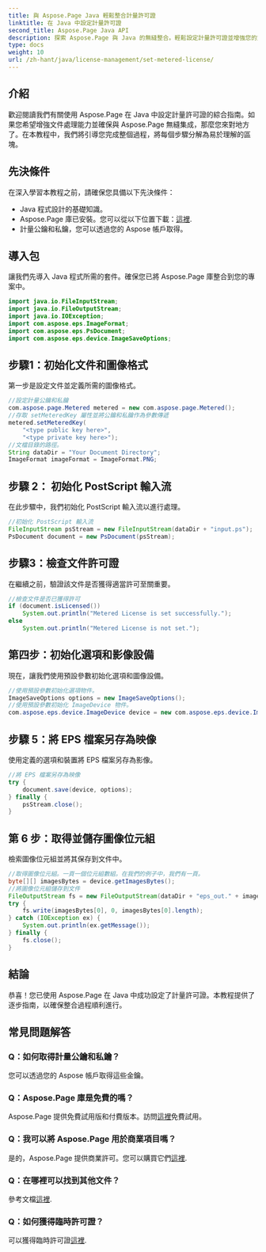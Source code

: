 ```yaml
---
title: 與 Aspose.Page Java 輕鬆整合計量許可證
linktitle: 在 Java 中設定計量許可證
second_title: Aspose.Page Java API
description: 探索 Aspose.Page 與 Java 的無縫整合。輕鬆設定計量許可證並增強您的文件處理能力。
type: docs
weight: 10
url: /zh-hant/java/license-management/set-metered-license/
---
```

## 介紹
歡迎閱讀我們有關使用 Aspose.Page 在 Java 中設定計量許可證的綜合指南。如果您希望增強文件處理能力並確保與 Aspose.Page 無縫集成，那麼您來對地方了。在本教程中，我們將引導您完成整個過程，將每個步驟分解為易於理解的區塊。
## 先決條件
在深入學習本教程之前，請確保您具備以下先決條件：
- Java 程式設計的基礎知識。
-  Aspose.Page 庫已安裝。您可以從以下位置下載：[這裡](https://releases.aspose.com/page/java/).
- 計量公鑰和私鑰，您可以透過您的 Aspose 帳戶取得。
## 導入包
讓我們先導入 Java 程式所需的套件。確保您已將 Aspose.Page 庫整合到您的專案中。
```java
import java.io.FileInputStream;
import java.io.FileOutputStream;
import java.io.IOException;
import com.aspose.eps.ImageFormat;
import com.aspose.eps.PsDocument;
import com.aspose.eps.device.ImageSaveOptions;

```
## 步驟1：初始化文件和圖像格式
第一步是設定文件並定義所需的圖像格式。
```java
//設定計量公鑰和私鑰
com.aspose.page.Metered metered = new com.aspose.page.Metered();
//存取 setMeteredKey 屬性並將公鑰和私鑰作為參數傳遞
metered.setMeteredKey(
    "<type public key here>",
    "<type private key here>");
//文檔目錄的路徑。
String dataDir = "Your Document Directory";
ImageFormat imageFormat = ImageFormat.PNG;
```
## 步驟 2： 初始化 PostScript 輸入流
在此步驟中，我們初始化 PostScript 輸入流以進行處理。
```java
//初始化 PostScript 輸入流
FileInputStream psStream = new FileInputStream(dataDir + "input.ps");
PsDocument document = new PsDocument(psStream);
```
## 步驟3：檢查文件許可證
在繼續之前，驗證該文件是否獲得適當許可至關重要。
```java
//檢查文件是否已獲得許可
if (document.isLicensed())
    System.out.println("Metered License is set successfully.");
else
    System.out.println("Metered License is not set.");
```
## 第四步：初始化選項和影像設備
現在，讓我們使用預設參數初始化選項和圖像設備。
```java
//使用預設參數初始化選項物件。
ImageSaveOptions options = new ImageSaveOptions();
//使用預設參數初始化 ImageDevice 物件。
com.aspose.eps.device.ImageDevice device = new com.aspose.eps.device.ImageDevice();
```
## 步驟 5：將 EPS 檔案另存為映像
使用定義的選項和裝置將 EPS 檔案另存為影像。
```java
//將 EPS 檔案另存為映像
try {
    document.save(device, options);
} finally {
    psStream.close();
}
```
## 第 6 步：取得並儲存圖像位元組
檢索圖像位元組並將其保存到文件中。
```java
//取得圖像位元組。一頁一個位元組數組。在我們的例子中，我們有一頁。
byte[][] imagesBytes = device.getImagesBytes();
//將圖像位元組儲存到文件
FileOutputStream fs = new FileOutputStream(dataDir + "eps_out." + imageFormat.toString().toLowerCase());
try {
    fs.write(imagesBytes[0], 0, imagesBytes[0].length);
} catch (IOException ex) {
    System.out.println(ex.getMessage());
} finally {
    fs.close();
}
```
## 結論
恭喜！您已使用 Aspose.Page 在 Java 中成功設定了計量許可證。本教程提供了逐步指南，以確保整合過程順利進行。
## 常見問題解答
### Q：如何取得計量公鑰和私鑰？
您可以透過您的 Aspose 帳戶取得這些金鑰。
### Q：Aspose.Page 庫是免費的嗎？
 Aspose.Page 提供免費試用版和付費版本。訪問[這裡](https://releases.aspose.com/)免費試用。
### Q：我可以將 Aspose.Page 用於商業項目嗎？
是的，Aspose.Page 提供商業許可。您可以購買它們[這裡](https://purchase.aspose.com/buy).
### Q：在哪裡可以找到其他文件？
參考文檔[這裡](https://reference.aspose.com/page/java/).
### Q：如何獲得臨時許可證？
可以獲得臨時許可證[這裡](https://purchase.aspose.com/temporary-license/).